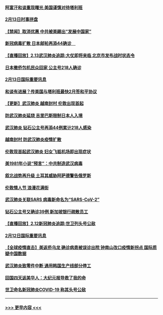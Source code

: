 #### [阿富汗和谈重现曙光 美国谨慎对待塔利班](../pages/prog202/a102776748.md?t=02141011) 
#### [2月13日时事拼盘](../pages/prog202/a102776689.md?t=02141011) 
#### [【禁闻】取消优惠 中共被美踢出“发展中国家”](../pages/prog202/a102776670.md?t=02141011) 
#### [新冠病毒扩散 日本邮轮再添44确诊　](../pages/prog202/a102776518.md?t=02141011) 
#### [【直播回放】2.13武汉肺炎追踪:大仗即将来临 北京市发布战时状态令](../pages/prog202/a102776399.md?t=02141011) 
#### [日本撤侨包机民众回家 公主号218人确诊](../pages/prog202/a102776346.md?t=02141011) 
#### [2月13日国际重要讯息](../pages/prog202/a102776339.md?t=02141011) 
#### [和谈有进展？传美国与塔利班最快2月签和平协议](../pages/prog202/a102776291.md?t=02141011) 
#### [【更新】武汉肺炎 越南封村 伦敦出现首起](../pages/prog202/a102770740.md?t=02141011) 
#### [防武汉肺炎延烧 吉里巴斯限制日本人入境](../pages/prog202/a102776276.md?t=02141011) 
#### [武汉肺炎 钻石公主号再添44例累计218人感染](../pages/prog202/a102776089.md?t=02141011) 
#### [越南封村 防武汉肺炎疫情扩散](../pages/prog202/a102776214.md?t=02141011) 
#### [伦敦现首起武汉肺炎 妇女飞抵机场即出现症状](../pages/prog202/a102776031.md?t=02141011) 
#### [美1981年小说“预言”：中共制造武汉病毒](../pages/prog202/a102775980.md?t=02141011) 
#### [叙北战势再升级 土耳其威胁阿萨德警告俄罗斯](../pages/prog202/a102775904.md?t=02141011) 
#### [伦敦情人节 浪漫花满街](../pages/prog202/a102775786.md?t=02141011) 
#### [武汉肺炎关联SARS 病毒新命名为“SARS-CoV-2”](../pages/prog202/a102775719.md?t=02141011) 
#### [钻石公主号又确诊39例 新加坡银行疏散员工](../pages/prog202/a102775691.md?t=02141011) 
#### [【直播回放】2.12新冠肺炎追踪:世卫列头号公敌](../pages/prog202/a102775541.md?t=02141011) 
#### [2月12日国际重要讯息](../pages/prog202/a102775437.md?t=02141011) 
#### [【全球疫情直击】美返侨乌龙 确诊病患被误诊出院 钟南山改口疫情新拐点 国际质疑中国数据](../pages/prog202/a102775378.md?t=02141011) 
#### [武汉肺炎致零件中断 通用韩国生产线部分停工](../pages/prog202/a102775365.md?t=02141011) 
#### [回国四天返美华人：大纪元报导救了我的命](../pages/prog202/a102775342.md?t=02141011) 
#### [世卫命名新冠肺炎COVID-19 称其头号公敌](../pages/prog202/a102775196.md?t=02141011) 

----
#### [ >>> 更早内容 <<< ](../indexes/prog202-earlier.md)
